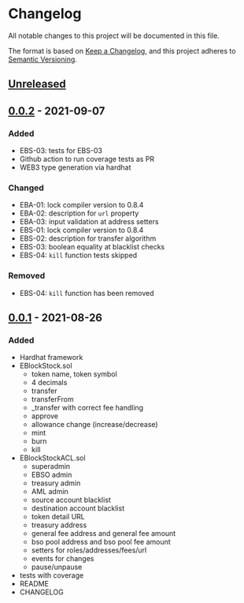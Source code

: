 # Changelog

All notable changes to this project will be documented in this file.

The format is based on [Keep a Changelog](https://keepachangelog.com/en/1.0.0/),
and this project adheres to [Semantic Versioning](https://semver.org/spec/v2.0.0.html).

## [Unreleased]

## [0.0.2] - 2021-09-07

### Added

- EBS-03: tests for EBS-03
- Github action to run coverage tests as PR
- WEB3 type generation via hardhat

### Changed

- EBA-01: lock compiler version to 0.8.4
- EBA-02: description for `url` property
- EBA-03: input validation at address setters
- EBS-01: lock compiler version to 0.8.4
- EBS-02: description for transfer algorithm
- EBS-03: boolean equality at blacklist checks
- EBS-04: `kill` function tests skipped

### Removed

- EBS-04: `kill` function has been removed

## [0.0.1] - 2021-08-26

### Added

- Hardhat framework
- EBlockStock.sol
  - token name, token symbol
  - 4 decimals
  - transfer
  - transferFrom
  - \_transfer with correct fee handling
  - approve
  - allowance change (increase/decrease)
  - mint
  - burn
  - kill
- EBlockStockACL.sol
  - superadmin
  - EBSO admin
  - treasury admin
  - AML admin
  - source account blacklist
  - destination account blacklist
  - token detail URL
  - treasury address
  - general fee address and general fee amount
  - bso pool address and bso pool fee amount
  - setters for roles/addresses/fees/url
  - events for changes
  - pause/unpause
- tests with coverage
- README
- CHANGELOG

[unreleased]: https://github.com/blockben-official/ebso/compare/v0.0.2...HEAD
[0.0.1]: https://github.com/blockben-official/ebso/releases/tag/v0.0.1
[0.0.2]: https://github.com/blockben-official/ebso/releases/tag/v0.0.2
